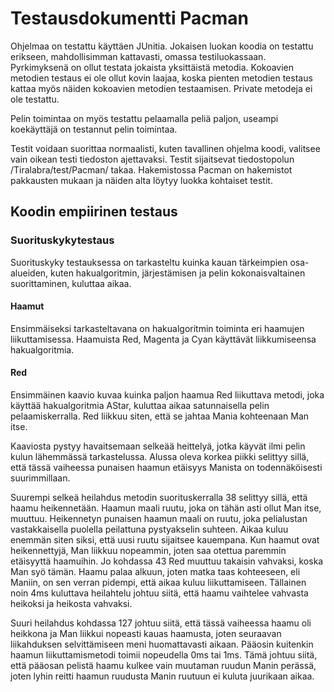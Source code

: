 <h1> Testausdokumentti Pacman </h1>

Ohjelmaa on testattu käyttäen JUnitia. Jokaisen luokan koodia on testattu erikseen, mahdollisimman kattavasti, omassa testiluokassaan. Pyrkimyksenä on ollut testata jokaista yksittäistä metodia. Kokoavien metodien testaus ei ole ollut kovin laajaa, koska pienten metodien testaus kattaa myös näiden kokoavien metodien testaamisen. Private metodeja ei ole testattu.

Pelin toimintaa on myös testattu pelaamalla peliä paljon, useampi koekäyttäjä on testannut pelin toimintaa.

Testit voidaan suorittaa normaalisti, kuten tavallinen ohjelma koodi, valitsee vain oikean testi tiedoston ajettavaksi. Testit sijaitsevat tiedostopolun /Tiralabra/test/Pacman/ takaa. Hakemistossa Pacman on hakemistot pakkausten mukaan ja näiden alta löytyy luokka kohtaiset testit.

<h2> Koodin empiirinen testaus </h2>

<h3>Suorituskykytestaus</h3>
Suorituskyky testauksessa on tarkasteltu kuinka kauan tärkeimpien osa-alueiden, kuten hakualgoritmin, järjestämisen ja pelin kokonaisvaltainen suorittaminen, kuluttaa aikaa.

<h4>Haamut</h4>
Ensimmäiseksi tarkasteltavana on hakualgoritmin toiminta eri haamujen liikuttamisessa. Haamuista Red, Magenta ja Cyan käyttävät liikkumiseensa hakualgoritmia.

<h4>Red</h4>
Ensimmäinen kaavio kuvaa kuinka paljon haamua Red liikuttava metodi, joka käyttää hakualgoritmia AStar, kuluttaa aikaa satunnaisella pelin pelaamiskerralla. Red liikkuu siten, että se jahtaa Mania kohteenaan Man itse.

Kaaviosta pystyy havaitsemaan selkeää heittelyä, jotka käyvät ilmi pelin kulun lähemmässä tarkastelussa. Alussa oleva korkea piikki selittyy sillä, että tässä vaiheessa punaisen haamun etäisyys Manista on todennäköisesti suurimmillaan. 

Suurempi selkeä heilahdus metodin suorituskerralla 38 selittyy sillä, että haamu heikennetään. Haamun maali ruutu, joka on tähän asti ollut Man itse, muuttuu. Heikennetyn punaisen haamun maali on ruutu, joka pelialustan vastakkaisella puolella peilattuna pystyakselin suhteen. Aikaa kuluu enemmän siten siksi, että uusi ruutu sijaitsee kauempana. Kun haamut ovat heikennettyjä, Man liikkuu nopeammin, joten saa otettua paremmin etäisyyttä haamuihin.  Jo kohdassa 43 Red muuttuu takaisin vahvaksi, koska Man syö tämän. Haamu palaa alkuun, joten matka taas kohteeseen, eli Maniin, on sen verran pidempi, että aikaa kuluu liikuttamiseen. Tällainen noin 4ms kuluttava heilahtelu johtuu siitä, että haamu vaihtelee vahvasta heikoksi ja heikosta vahvaksi.

Suuri heilahdus kohdassa 127 johtuu siitä, että tässä vaiheessa haamu oli heikkona ja Man liikkui nopeasti kauas haamusta, joten seuraavan liikahduksen selvittämiseen meni huomattavasti aikaan.
Pääosin kuitenkin haamun liikuttamismetodi toimii nopeudella 0ms tai 1ms. Tämä johtuu siitä, että pääosan pelistä haamu kulkee vain muutaman ruudun Manin perässä, joten lyhin reitti haamun ruudusta Manin ruutuun ei kuluta juurikaan aikaa.

[id]: https://github.com/hhkopper/TiraLabra/blob/master/Docs/red.png

